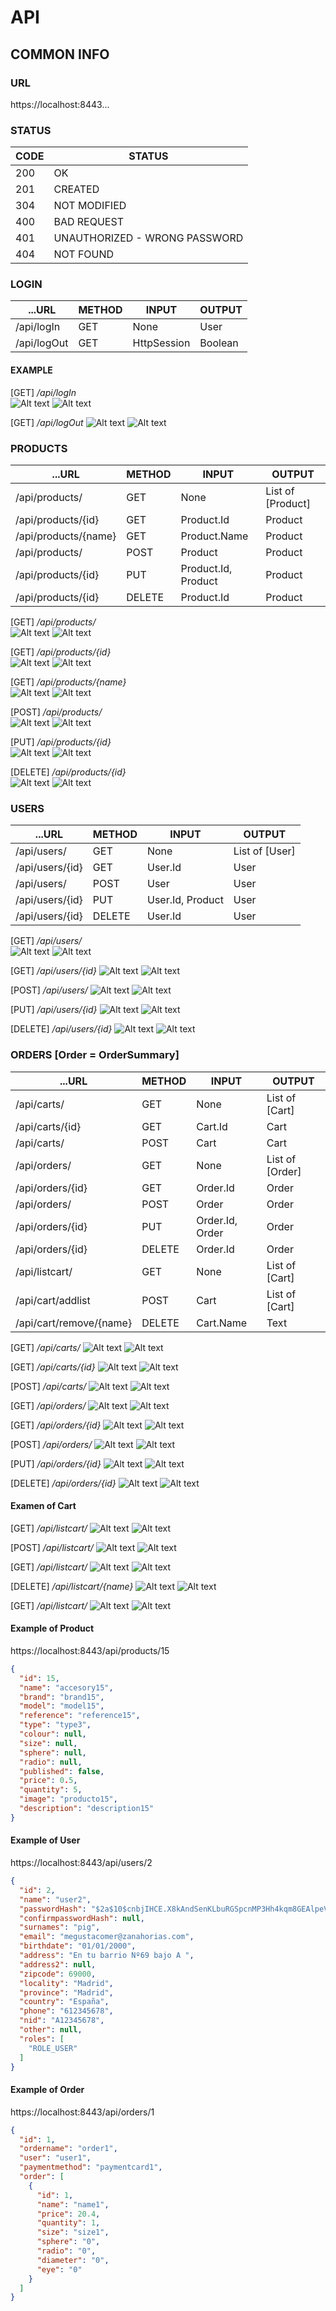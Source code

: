 # API

## COMMON INFO
### URL
https://localhost:8443...

### STATUS
CODE | STATUS
---  | ---
200  | OK
201  | CREATED
304  | NOT MODIFIED
400  | BAD REQUEST
401  | UNAUTHORIZED - WRONG PASSWORD
404  | NOT FOUND

### LOGIN 
...URL              | METHOD    | INPUT                   | OUTPUT 
---                 | ---       | ---                     | --- 
/api/logIn          | GET       | None                    | User
/api/logOut         | GET       | HttpSession             | Boolean

#### EXAMPLE
[GET] */api/logIn*  
![Alt text](Capturas/REST/REST_logIn_A.PNG "REST logIn")
![Alt text](Capturas/REST/REST_logIn_B.PNG "REST logIn Output")

[GET] */api/logOut* 
![Alt text](Capturas/REST/REST_logOut_A.PNG "REST logOut")
![Alt text](Capturas/REST/REST_logOut_B.PNG "REST logOut Output")

### PRODUCTS
...URL              | METHOD    | INPUT                   | OUTPUT 
---                 | ---       | ---                     | --- 
/api/products/      | GET       | None                    | List of [Product]
/api/products/{id}  | GET       | Product.Id              | Product
/api/products/{name}| GET       | Product.Name            | Product
/api/products/      | POST      | Product                 | Product 
/api/products/{id}  | PUT       | Product.Id, Product     | Product 
/api/products/{id}  | DELETE    | Product.Id              | Product 

[GET] */api/products/*      
![Alt text](Capturas/REST/REST_products_GET_A.PNG "Products GET")
![Alt text](Capturas/REST/REST_products_GET_B.PNG "Products GET Output")

[GET] */api/products/{id}*  
![Alt text](Capturas/REST/REST_product_GET_A.PNG "Product GET")
![Alt text](Capturas/REST/REST_product_GET_B.PNG "Product GET Output")

[GET] */api/products/{name}*      
![Alt text](Capturas/REST/REST_product_GET_NAME_A.PNG "Product GET")
![Alt text](Capturas/REST/REST_product_GET_NAME_B.PNG "Product GET Output")

[POST] */api/products/*      
![Alt text](Capturas/REST/REST_product_POST_A.PNG "Product POST")
![Alt text](Capturas/REST/REST_product_POST_B.PNG "Product POST Output")

[PUT] */api/products/{id}*      
![Alt text](Capturas/REST/REST_product_PUT_A.PNG "Product PUT")
![Alt text](Capturas/REST/REST_product_PUT_B.PNG "Product PUT Output")

[DELETE] */api/products/{id}*      
![Alt text](Capturas/REST/REST_product_DELETE_A.PNG "Product DELETE")
![Alt text](Capturas/REST/REST_product_DELETE_B.PNG "Product DELETE Output")

### USERS
...URL              | METHOD    | INPUT                   | OUTPUT 
---                 | ---       | ---                     | --- 
/api/users/         | GET       | None                    | List of [User] 
/api/users/{id}     | GET       | User.Id                 | User
/api/users/         | POST      | User                    | User
/api/users/{id}     | PUT       | User.Id, Product        | User 
/api/users/{id}     | DELETE    | User.Id                 | User 

[GET] */api/users/*      
![Alt text](Capturas/REST/REST_users_GET_A.PNG "Users GET")
![Alt text](Capturas/REST/REST_users_GET_B.PNG "Users GET Output")

[GET] */api/users/{id}*
![Alt text](Capturas/REST/REST_user_GET_A.PNG "User GET")
![Alt text](Capturas/REST/REST_user_GET_B.PNG "User GET Output")

[POST] */api/users/*
![Alt text](Capturas/REST/REST_user_POST_A.PNG "User POST")
![Alt text](Capturas/REST/REST_user_POST_B.PNG "User POST Output")

[PUT] */api/users/{id}*
![Alt text](Capturas/REST/REST_user_PUT_A.PNG "User PUT")
![Alt text](Capturas/REST/REST_user_PUT_B.PNG "User PUT Output")

[DELETE] */api/users/{id}*
![Alt text](Capturas/REST/REST_user_DELETE_A.PNG "User DELETE")
![Alt text](Capturas/REST/REST_user_DELETE_B.PNG "User DELETE Output")

### ORDERS [Order = OrderSummary]
...URL                  | METHOD    | INPUT                   | OUTPUT 
---                     | ---       | ---                     | --- 
/api/carts/             | GET       | None                    | List of [Cart]
/api/carts/{id}         | GET       | Cart.Id                 | Cart
/api/carts/             | POST      | Cart                    | Cart
/api/orders/            | GET       | None                    | List of [Order]               
/api/orders/{id}        | GET       | Order.Id                | Order     
/api/orders/            | POST      | Order                   | Order                     
/api/orders/{id}        | PUT       | Order.Id, Order         | Order    
/api/orders/{id}        | DELETE    | Order.Id                | Order    
/api/listcart/          | GET       | None                    | List of [Cart]
/api/cart/addlist       | POST      | Cart                    | List of [Cart]
/api/cart/remove/{name} | DELETE    | Cart.Name               | Text


[GET] */api/carts/*
![Alt text](Capturas/REST/REST_carts_GET_A.PNG "Carts GET")
![Alt text](Capturas/REST/REST_carts_GET_B.PNG "Carts GET Output")

[GET] */api/carts/{id}*
![Alt text](Capturas/REST/REST_carts_GET_ID_A.PNG "Carts GET")
![Alt text](Capturas/REST/REST_carts_GET_ID_B.PNG "Carts GET Output")

[POST] */api/carts/*
![Alt text](Capturas/REST/REST_carts_POST_A.PNG "Carts POST")
![Alt text](Capturas/REST/REST_carts_POST_B.PNG "Carts POST Output")

[GET] */api/orders/*
![Alt text](Capturas/REST/REST_orders_GET_A.PNG "Orders GET")
![Alt text](Capturas/REST/REST_orders_GET_B.PNG "Orders GET Output")

[GET] */api/orders/{id}*
![Alt text](Capturas/REST/REST_orders_GET_ID_A.PNG "Orders GET")
![Alt text](Capturas/REST/REST_orders_GET_ID_B.PNG "Orders GET Output")

[POST] */api/orders/*
![Alt text](Capturas/REST/REST_orders_POST_A.PNG "Orders POST")
![Alt text](Capturas/REST/REST_orders_POST_B.PNG "Orders POST Output")

[PUT] */api/orders/{id}*
![Alt text](Capturas/REST/REST_orders_PUT_A.PNG "Orders PUT")
![Alt text](Capturas/REST/REST_orders_PUT_B.PNG "Orders PUT Output")

[DELETE] */api/orders/{id}*
![Alt text](Capturas/REST/REST_orders_DELETE_A.PNG "Orders DELETE")
![Alt text](Capturas/REST/REST_orders_DELETE_B.PNG "Orders DELETE Output")

#### Examen of Cart

[GET] */api/listcart/*
![Alt text](Capturas/REST/REST_listCart_GET_A.PNG "Cart GET")
![Alt text](Capturas/REST/REST_listCart_GET_B.PNG "Cart GET Output")

[POST] */api/listcart/*
![Alt text](Capturas/REST/REST_addlistCart_POST_A.PNG "Cart POST")
![Alt text](Capturas/REST/REST_addlistCart_POST_B.PNG "Cart POST Output")

[GET] */api/listcart/*
![Alt text](Capturas/REST/REST_listCart2_GET_A.PNG "Cart GET")
![Alt text](Capturas/REST/REST_listCart2_GET_B.PNG "Cart GET Output")

[DELETE] */api/listcart/{name}*
![Alt text](Capturas/REST/REST_removelistCart_DELETE_A.PNG "Cart DELETE")
![Alt text](Capturas/REST/REST_removelistCart_DELETE_B.PNG "Cart DELETE Output")

[GET] */api/listcart/*
![Alt text](Capturas/REST/REST_listCart_GET_A.PNG "Cart GET")
![Alt text](Capturas/REST/REST_listCart_GET_B.PNG "Cart GET Output")

#### Example of Product
https://localhost:8443/api/products/15
```json
{
  "id": 15,
  "name": "accesory15",
  "brand": "brand15",
  "model": "model15",
  "reference": "reference15",
  "type": "type3",
  "colour": null,
  "size": null,
  "sphere": null,
  "radio": null,
  "published": false,
  "price": 0.5,
  "quantity": 5,
  "image": "producto15",
  "description": "description15"
}
```

#### Example of User
https://localhost:8443/api/users/2
``` json
{
  "id": 2,
  "name": "user2",
  "passwordHash": "$2a$10$cnbjIHCE.X8kAndSenKLbuRGSpcnMP3Hh4kqm8GEAlpeVW2bADhR6",
  "confirmpasswordHash": null,
  "surnames": "pig",
  "email": "megustacomer@zanahorias.com",
  "birthdate": "01/01/2000",
  "address": "En tu barrio Nº69 bajo A ",
  "address2": null,
  "zipcode": 69000,
  "locality": "Madrid",
  "province": "Madrid",
  "country": "España",
  "phone": "612345678",
  "nid": "A12345678",
  "other": null,
  "roles": [
    "ROLE_USER"
  ]
}
```

#### Example of Order
https://localhost:8443/api/orders/1
``` json
{
  "id": 1,
  "ordername": "order1",
  "user": "user1",
  "paymentmethod": "paymentcard1",
  "order": [
    {
      "id": 1,
      "name": "name1",
      "price": 20.4,
      "quantity": 1,
      "size": "size1",
      "sphere": "0",
      "radio": "0",
      "diameter": "0",
      "eye": "0"
    }
  ]
}
```
